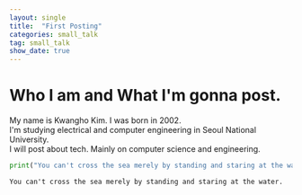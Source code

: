 ```yaml
---
layout: single
title:  "First Posting"
categories: small_talk
tag: small_talk
show_date: true
---
```


# Who I am and What I'm gonna post.  

My name is Kwangho Kim. I was born in 2002.  
I'm studying electrical and computer engineering in Seoul National University.  
I will post about tech. Mainly on computer science and engineering.  

```python  
print("You can't cross the sea merely by standing and staring at the water.")  
```
```plaintext
You can't cross the sea merely by standing and staring at the water.
```
